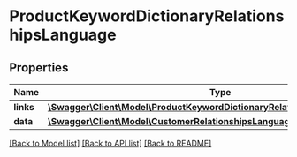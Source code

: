 # ProductKeywordDictionaryRelationshipsLanguage

## Properties
Name | Type | Description | Notes
------------ | ------------- | ------------- | -------------
**links** | [**\Swagger\Client\Model\ProductKeywordDictionaryRelationshipsLanguageLinks**](ProductKeywordDictionaryRelationshipsLanguageLinks.md) |  | [optional] 
**data** | [**\Swagger\Client\Model\CustomerRelationshipsLanguageData**](CustomerRelationshipsLanguageData.md) |  | [optional] 

[[Back to Model list]](../../README.md#documentation-for-models) [[Back to API list]](../../README.md#documentation-for-api-endpoints) [[Back to README]](../../README.md)

